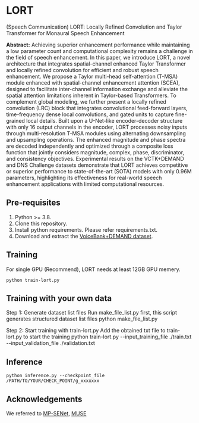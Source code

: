 # LORT
(Speech Communication) LORT: Locally Refined Convolution and Taylor Transformer for Monaural Speech Enhancement

**Abstract:** 
Achieving superior enhancement performance while maintaining a low parameter count and computational complexity remains a challenge in the field of speech enhancement. In this paper, we introduce LORT, a novel architecture that integrates spatial-channel enhanced Taylor Transformer and locally refined convolution for efficient and robust speech enhancement. We propose a Taylor multi-head self-attention (T-MSA) module enhanced with spatial-channel enhancement attention (SCEA), designed to facilitate inter-channel information exchange and alleviate the spatial attention limitations inherent in Taylor-based Transformers. To complement global modeling, we further present a locally refined convolution (LRC) block that integrates convolutional feed-forward layers, time-frequency dense local convolutions, and gated units to capture fine-grained local details. Built upon a U-Net-like encoder-decoder structure with only 16 output channels in the encoder, LORT processes noisy inputs through multi-resolution T-MSA modules using alternating downsampling and upsampling operations. The enhanced magnitude and phase spectra are decoded independently and optimized through a composite loss function that jointly considers magnitude, complex, phase, discriminator, and consistency objectives. Experimental results on the VCTK+DEMAND and DNS Challenge datasets demonstrate that LORT achieves competitive or superior performance to state-of-the-art (SOTA) models with only 0.96M parameters, highlighting its effectiveness for real-world speech enhancement applications with limited computational resources.

## Pre-requisites
1. Python >= 3.8.
2. Clone this repository.
3. Install python requirements. Please refer requirements.txt.
4. Download and extract the [VoiceBank+DEMAND dataset](https://datashare.ed.ac.uk/handle/10283/1942).

## Training
For single GPU (Recommend), LORT needs at least 12GB GPU memery.
```
python train-lort.py
```

## Training with your own data
Step 1: Generate dataset list files
Run make_file_list.py first, this script generates structured dataset list files
python make_file_list.py

Step 2: Start training with train-lort.py
Add the obtained txt file to train-lort.py to start the training
python train-lort.py --input_training_file ./train.txt --input_validation_file ./validation.txt

## Inference
```
python inference.py --checkpoint_file /PATH/TO/YOUR/CHECK_POINT/g_xxxxxxx
```

## Acknowledgements
We referred to [MP-SENet](https://github.com/yxlu-0102/MP-SENet), [MUSE](https://github.com/huaidanquede/MUSE-Speech-Enhancement)
